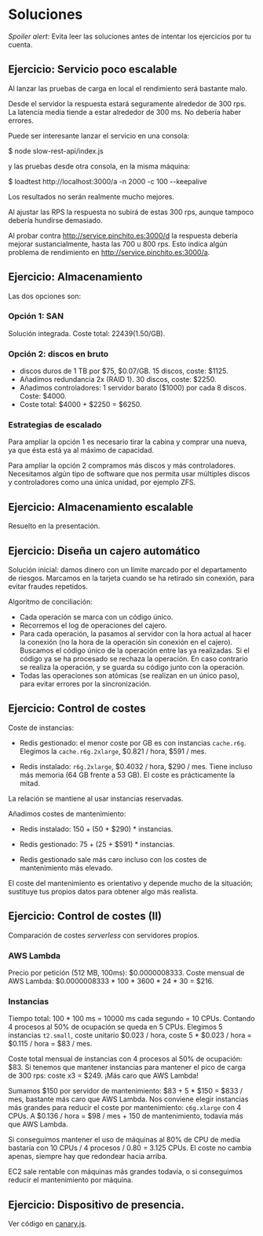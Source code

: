# Soluciones

_Spoiler alert_:
Evita leer las soluciones antes de intentar los ejercicios por tu cuenta.

## Ejercicio: Servicio poco escalable

Al lanzar las pruebas de carga en local el rendimiento será bastante malo.

Desde el servidor la respuesta estará seguramente alrededor de 300 rps.
La latencia media tiende a estar alrededor de 300 ms.
No debería haber errores.

Puede ser interesante lanzar el servicio en una consola:

$ node slow-rest-api/index.js

y las pruebas desde otra consola, en la misma máquina:

$ loadtest http://localhost:3000/a -n 2000 -c 100 --keepalive

Los resultados no serán realmente mucho mejores.

Al ajustar las RPS la respuesta no subirá de estas 300 rps,
aunque tampoco debería hundirse demasiado.

Al probar contra http://service.pinchito.es:3000/d
la respuesta debería mejorar sustancialmente,
hasta las 700 u 800 rps.
Esto indica algún problema de rendimiento en http://service.pinchito.es:3000/a.

## Ejercicio: Almacenamiento

Las dos opciones son:

### Opción 1: SAN

Solución integrada. Coste total: $22439 ($1.50/GB).

### Opción 2: discos en bruto

* discos duros de 1 TB por $75, $0.07/GB. 15 discos, coste: $1125.
* Añadimos redundancia 2x (RAID 1). 30 discos, coste: $2250.
* Añadimos controladores: 1 servidor barato ($1000) por cada 8 discos.
Coste: $4000.
* Coste total: $4000 + $2250 = $6250.

### Estrategias de escalado

Para ampliar la opción 1 es necesario tirar la cabina y comprar una nueva,
ya que ésta está ya al máximo de capacidad.

Para ampliar la opción 2 compramos más discos y más controladores.
Necesitamos algún tipo de software que nos permita usar múltiples discos y controladores como una única unidad,
por ejemplo ZFS.

## Ejercicio: Almacenamiento escalable

Resuelto en la presentación.

## Ejercicio: Diseña un cajero automático

Solución inicial: damos dinero con un límite
marcado por el departamento de riesgos.
Marcamos en la tarjeta cuando se ha retirado sin conexión,
para evitar fraudes repetidos.

Algoritmo de conciliación:

* Cada operación se marca con un código único.
* Recorremos el log de operaciones del cajero.
* Para cada operación, la pasamos al servidor con la hora actual al hacer la conexión
(no la hora de la operación sin conexión en el cajero).
Buscamos el código único de la operación entre las ya realizadas.
Si el código ya se ha procesado se rechaza la operación.
En caso contrario se realiza la operación, y se guarda su código junto con la operación.
* Todas las operaciones son atómicas (se realizan en un único paso),
para evitar errores por la sincronización.

## Ejercicio: Control de costes

Coste de instancias:

* Redis gestionado: el menor coste por GB es con instancias
`cache.r6g`. Elegimos la `cache.r6g.2xlarge`, $0.821 / hora, $591 / mes.

* Redis instalado: `r6g.2xlarge`, $0.4032 / hora, $290 / mes.
Tiene incluso más memoria (64 GB frente a 53 GB).
El coste es prácticamente la mitad.

La relación se mantiene al usar instancias reservadas.

Añadimos costes de mantenimiento:

* Redis instalado: $150 + ($50 + $290) * instancias.

* Redis gestionado: $75 + ($25 + $591) * instancias.

* Redis gestionado sale más caro incluso con los costes de mantenimiento más elevado.

El coste del mantenimiento es orientativo y depende mucho de la situación;
sustituye tus propios datos para obtener algo más realista.

## Ejercicio: Control de costes (II)

Comparación de costes _serverless_ con servidores propios.

### AWS Lambda

Precio por petición (512 MB, 100ms): $0.0000008333.
Coste mensual de AWS Lambda: $0.0000008333 * 100 * 3600 * 24 * 30 = $216.

### Instancias

Tiempo total: 100 * 100 ms = 10000 ms cada segundo = 10 CPUs.
Contando 4 procesos al 50% de ocupación se queda en 5 CPUs.
Elegimos 5 instancias `t2.small`, coste unitario $0.023 / hora,
coste 5 * $0.023 / hora = $0.115 / hora = $83 / mes.

Coste total mensual de instancias con 4 procesos al 50% de ocupación: $83.
Si tenemos que mantener instancias para mantener el pico de carga de 300 rps: coste x3 = $249.
¡Más caro que AWS Lambda!

Sumamos $150 por servidor de mantenimiento:
$83 + 5 * $150 = $833 / mes, bastante más caro que AWS Lambda.
Nos conviene elegir instancias más grandes para reducir el coste por mantenimiento:
`c6g.xlarge` con 4 CPUs. A $0.136 / hora = $98 / mes + 150 de mantenimiento,
todavía más que AWS Lambda.

Si conseguimos mantener el uso de máquinas al 80% de CPU
de media bastaría con 10 CPUs / 4 procesos / 0.80 = 3.125 CPUs.
El coste no cambia apenas, siempre hay que redondear hacia arriba.

EC2 sale rentable con máquinas más grandes todavía,
o si conseguimos reducir el mantenimiento por máquina.


## Ejercicio: Dispositivo de presencia.

Ver código en [canary.js](./canary/canary.js).

